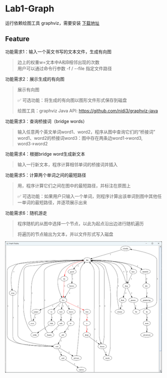 # Lab1-Graph

运行依赖绘图工具 graphviz，需要安装 [下载地址](https://graphviz.org/download/)

## Feature

功能需求1：输入一个英文书写的文本文件，生成有向图

> 边上的权重w=文本中A和B相邻出现的次数  
> 用户可以通过命令行参数 -f / --file 指定文件路径

功能需求2：展示生成的有向图

> 展示有向图
> 
> ✅ 可选功能：将生成的有向图以图形文件形式保存到磁盘  
> 
> 绘图工具：graphviz
> Java API: https://github.com/nidi3/graphviz-java

功能需求3：查询桥接词（bridge words）

> 输入任意两个英文单词word1、word2，程序从图中查询它们的“桥接词”  
> word1、word2的桥接词word3：图中存在两条边word1→word3, word3→word2

功能需求4：根据bridge word生成新文本

> 输入一行新文本，程序计算相邻单词的桥接词并插入

功能需求5：计算两个单词之间的最短路径

> 用，程序计算它们之间在图中的最短路径，并标注在原图上
> 
> ✅ 可选功能：如果用户只输入一个单词，则程序计算出该单词到图中其他任一单词的最短路径，并逐项展示出来

功能需求6：随机游走

> 程序随机的从图中选择一个节点，以此为起点沿出边进行随机遍历
> 
> 将遍历的节点输出为文本，并以文件形式写入磁盘

![img.png](readme_img/img.png)